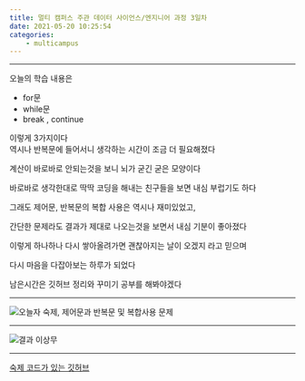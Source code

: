 ```yaml
---
title: 멀티 캠퍼스 주관 데이터 사이언스/엔지니어 과정 3일차
date: 2021-05-20 10:25:54
categories:
    - multicampus
---
```

___
오늘의 학습 내용은
- for문
- while문
- break , continue

이렇게 3가지이다  
역시나 반복문에 들어서니 생각하는 시간이 조금 더 필요해졌다

계산이 바로바로 안되는것을 보니 뇌가 굳긴 굳은 모양이다  

바로바로 생각한대로 딱딱 코딩을 해내는 친구들을 보면 내심 부럽기도 하다

그래도 제어문, 반복문의 복합 사용은 역시나 재미있었고,  

간단한 문제라도 결과가 제대로 나오는것을 보면서 내심 기분이 좋아졌다  

이렇게 하나하나 다시 쌓아올려가면 괜찮아지는 날이 오겠지 라고 믿으며  

다시 마음을 다잡아보는 하루가 되었다  

남은시간은 깃허브 정리와 꾸미기 공부를 해봐야겠다  
___
![오늘자 숙제, 제어문과 반복문 및 복합사용 문제](https://user-images.githubusercontent.com/84296244/118931046-7af92480-b981-11eb-9408-6576abc79aeb.PNG)
___
![결과 이상무](https://user-images.githubusercontent.com/84296244/118931059-7d5b7e80-b981-11eb-95e5-d77427131d9d.PNG)
___
[숙제 코드가 있는 깃허브](https://github.com/ouguro3/Study/blob/main/Python_Basic/05_while/homework.py) 



